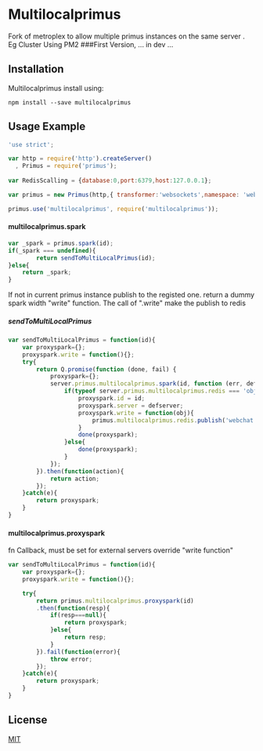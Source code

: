 # Multilocalprimus
Fork of metroplex to allow multiple primus instances on the same server . Eg Cluster Using PM2
###First Version, ... in dev ...

## Installation

Multilocalprimus install using:

```
npm install --save multilocalprimus
```

## Usage Example
```js
'use strict';

var http = require('http').createServer()
  , Primus = require('primus');
  
var RedisScalling = {database:0,port:6379,host:127.0.0.1};

var primus = new Primus(http,{ transformer:'websockets',namespace: 'webchat:multilocalprimus',redis: RedisScalling, pid:process.pid });

primus.use('multilocalprimus', require('multilocalprimus'));
```

#### multilocalprimus.spark

```js
var _spark = primus.spark(id);
if(_spark === undefined){
		return sendToMultiLocalPrimus(id);
}else{
	return _spark; 
}
```

If not in current primus instance publish to the registed one.
return a dummy spark width "write" function. The call of ".write" make the publish to redis
##### sendToMultiLocalPrimus

```js
var sendToMultiLocalPrimus = function(id){
    var proxyspark={};
    proxyspark.write = function(){};
    try{ 
        return Q.promise(function (done, fail) {
            proxyspark={};
            server.primus.multilocalprimus.spark(id, function (err, defserver) {
                if(typeof server.primus.multilocalprimus.redis === 'object' && typeof server.primus.multilocalprimus.redis.publish === 'function'){
                    proxyspark.id = id;
                    proxyspark.server = defserver;
                    proxyspark.write = function(obj){
                        primus.multilocalprimus.redis.publish('webchat:multilocalprimus:'+defserver+'sub',JSON.stringify({obj:obj,id:id,server:defserver}));
                    }
                    done(proxyspark);
                }else{
                    done(proxyspark);
                }
            });
        }).then(function(action){
            return action;
        });
    }catch(e){
        return proxyspark;
    }
}
```

#### multilocalprimus.proxyspark
fn Callback, must be set for external servers override "write function"
```js
var sendToMultiLocalPrimus = function(id){
    var proxyspark={};
    proxyspark.write = function(){};

    try{ 
        return primus.multilocalprimus.proxyspark(id)
        .then(function(resp){
            if(resp===null){
                return proxyspark;
            }else{
                return resp;
            }
        }).fail(function(error){
            throw error;
        });
    }catch(e){
        return proxyspark;
    }
}
```

## License

[MIT](LICENSE)
